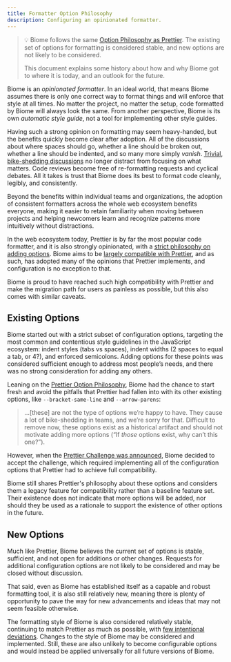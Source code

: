 ```yaml
---
title: Formatter Option Philosophy
description: Configuring an opinionated formatter.
---
```


>💡 Biome follows the same [Option Philosophy as Prettier](https://prettier.io/docs/en/option-philosophy). The existing set of options for formatting is considered stable, and new options are not likely to be considered.
>
>This document explains some history about how and why Biome got to where it is today, and an outlook for the future.

Biome is an *opinionated formatter*. In an ideal world, that means Biome assumes there is only one correct way to format things and will enforce that style at all times. No matter the project, no matter the setup, code formatted by Biome will always look the same. From another perspective, Biome is its own *automatic style guide*, not a tool for implementing other style guides.

Having such a strong opinion on formatting may seem heavy-handed, but the benefits quickly become clear after adoption. All of the discussions about where spaces should go, whether a line should be broken out, whether a line should be indented, and so many more simply *vanish*. [Trivial, bike-shedding discussions](https://en.wikipedia.org/wiki/Law_of_triviality) no longer distract from focusing on what matters. Code reviews become free of re-formatting requests and cyclical debates. All it takes is trust that Biome does its best to format code cleanly, legibly, and consistently.

Beyond the benefits within individual teams and organizations, the adoption of consistent formatters across the whole web ecosystem benefits everyone, making it easier to retain familiarity when moving between projects and helping newcomers learn and recognize patterns more intuitively without distractions.

In the web ecosystem today, Prettier is by far the most popular code formatter, and it is also strongly opinionated, with a [strict philosophy on adding options](https://prettier.io/docs/en/option-philosophy). Biome aims to be [largely compatible with Prettier](https://biomejs.dev/blog/biome-wins-prettier-challenge), and as such, has adopted many of the opinions that Prettier implements, and configuration is no exception to that.

Biome is proud to have reached such high compatibility with Prettier and make the migration path for users as painless as possible, but this also comes with similar caveats.

## Existing Options

Biome started out with a strict subset of configuration options, targeting the most common and contentious style guidelines in the JavaScript ecosystem: indent styles (tabs vs spaces), indent widths (2 spaces to equal a tab, or 4?), and enforced semicolons. Adding options for these points was considered sufficient enough to address most people’s needs, and there was no strong consideration for adding any others.

Leaning on the [Prettier Option Philosophy](https://prettier.io/docs/en/option-philosophy), Biome had the chance to start fresh and avoid the pitfalls that Prettier had fallen into with its other existing options, like `--bracket-same-line` and `--arrow-parens`:

> …[these] are not the type of options we’re happy to have. They cause a lot of bike-shedding in teams, and we’re sorry for that. Difficult to remove now, these options exist as a historical artifact and should not motivate adding more options (“If *those* options exist, why can’t this one?”).

However, when the [Prettier Challenge was announced](https://twitter.com/Vjeux/status/1722733472522142022), Biome decided to accept the challenge, which required implementing all of the configuration options that Prettier had to achieve full compatibility.

Biome still shares Prettier's philosophy about these options and considers them a legacy feature for compatibility rather than a baseline feature set. Their existence does not indicate that more options will be added, nor should they be used as a rationale to support the existence of other options in the future.

## New Options

Much like Prettier, Biome believes the current set of options is stable, sufficient, and not open for additions or other changes. Requests for additional configuration options are not likely to be considered and may be closed without discussion.

That said, even as Biome has established itself as a capable and robust formatting tool, it is also still relatively new, meaning there is plenty of opportunity to pave the way for new advancements and ideas that may not seem feasible otherwise.

The formatting style of Biome is also considered relatively stable, continuing to match Prettier as much as possible, with [few intentional deviations](https://github.com/biomejs/biome/issues/739). Changes to the style of Biome may be considered and implemented. Still, these are also unlikely to become configurable options and would instead be applied universally for all future versions of Biome.